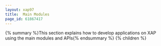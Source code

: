 ```yaml
---
layout: xap97
title:  Main Modules
page_id: 61867417
---
```


{% summary %}This section explains how to develop applications on XAP using the main modules and APIs{% endsummary %}
{% children %}
